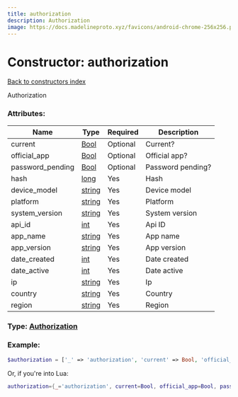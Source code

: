 ```yaml
---
title: authorization
description: Authorization
image: https://docs.madelineproto.xyz/favicons/android-chrome-256x256.png
---
```

# Constructor: authorization  
[Back to constructors index](index.md)



Authorization

### Attributes:

| Name     |    Type       | Required | Description |
|----------|---------------|----------|-------------|
|current|[Bool](../types/Bool.md) | Optional|Current?|
|official\_app|[Bool](../types/Bool.md) | Optional|Official app?|
|password\_pending|[Bool](../types/Bool.md) | Optional|Password pending?|
|hash|[long](../types/long.md) | Yes|Hash|
|device\_model|[string](../types/string.md) | Yes|Device model|
|platform|[string](../types/string.md) | Yes|Platform|
|system\_version|[string](../types/string.md) | Yes|System version|
|api\_id|[int](../types/int.md) | Yes|Api ID|
|app\_name|[string](../types/string.md) | Yes|App name|
|app\_version|[string](../types/string.md) | Yes|App version|
|date\_created|[int](../types/int.md) | Yes|Date created|
|date\_active|[int](../types/int.md) | Yes|Date active|
|ip|[string](../types/string.md) | Yes|Ip|
|country|[string](../types/string.md) | Yes|Country|
|region|[string](../types/string.md) | Yes|Region|



### Type: [Authorization](../types/Authorization.md)


### Example:

```php
$authorization = ['_' => 'authorization', 'current' => Bool, 'official_app' => Bool, 'password_pending' => Bool, 'hash' => long, 'device_model' => 'string', 'platform' => 'string', 'system_version' => 'string', 'api_id' => int, 'app_name' => 'string', 'app_version' => 'string', 'date_created' => int, 'date_active' => int, 'ip' => 'string', 'country' => 'string', 'region' => 'string'];
```  


Or, if you're into Lua:

```lua
authorization={_='authorization', current=Bool, official_app=Bool, password_pending=Bool, hash=long, device_model='string', platform='string', system_version='string', api_id=int, app_name='string', app_version='string', date_created=int, date_active=int, ip='string', country='string', region='string'}

```


